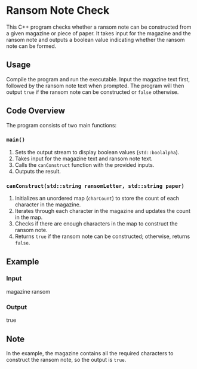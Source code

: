 # Ransom Note Check

This C++ program checks whether a ransom note can be constructed from a given magazine or piece of paper. It takes input for the magazine and the ransom note and outputs a boolean value indicating whether the ransom note can be formed.

## Usage

Compile the program and run the executable. Input the magazine text first, followed by the ransom note text when prompted. The program will then output `true` if the ransom note can be constructed or `false` otherwise.

## Code Overview

The program consists of two main functions:

### `main()`

1. Sets the output stream to display boolean values (`std::boolalpha`).
2. Takes input for the magazine text and ransom note text.
3. Calls the `canConstruct` function with the provided inputs.
4. Outputs the result.

### `canConstruct(std::string ransomLetter, std::string paper)`

1. Initializes an unordered map (`charCount`) to store the count of each character in the magazine.
2. Iterates through each character in the magazine and updates the count in the map.
3. Checks if there are enough characters in the map to construct the ransom note.
4. Returns `true` if the ransom note can be constructed; otherwise, returns `false`.

## Example

### Input
magazine
ransom
### Output
true


## Note

In the example, the magazine contains all the required characters to construct the ransom note, so the output is `true`.

